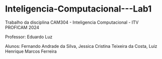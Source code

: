 # Inteligencia-Computacional---Lab1
Trabalho da disciplina CAM304 - Inteligencia Computacional - ITV PROFICAM 2024

Professor: Eduardo Luz

Alunos: Fernando Andrade da Silva,
        Jessica Cristina Teixeira da Costa,
        Luiz Henrique Marcos Ferreira
